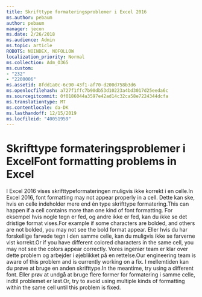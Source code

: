```yaml
---
title: Skrifttype formateringsproblemer i Excel 2016
ms.author: pebaum
author: pebaum
manager: jecon
ms.date: 2/26/2018
ms.audience: Admin
ms.topic: article
ROBOTS: NOINDEX, NOFOLLOW
localization_priority: Normal
ms.collection: Adm_O365
ms.custom:
- "232"
- "2200006"
ms.assetid: 8fdd1a0c-6c90-43f1-af70-d200d758b3d6
ms.openlocfilehash: a727f1ffc7b90db53d10223a4bd3017d25eeda6c
ms.sourcegitcommit: 0f0186044a3597e42ad14c32ca58e7224344dcfa
ms.translationtype: MT
ms.contentlocale: da-DK
ms.lasthandoff: 12/15/2019
ms.locfileid: "40051959"
---
```

# <a name="font-formatting-problems-in-excel"></a><span data-ttu-id="93632-102">Skrifttype formateringsproblemer i Excel</span><span class="sxs-lookup"><span data-stu-id="93632-102">Font formatting problems in Excel</span></span>

<span data-ttu-id="93632-103">I Excel 2016 vises skrifttypeformateringen muligvis ikke korrekt i en celle.</span><span class="sxs-lookup"><span data-stu-id="93632-103">In Excel 2016, font formatting may not appear properly in a cell.</span></span> <span data-ttu-id="93632-104">Dette kan ske, hvis en celle indeholder mere end én type skrifttype formatering.</span><span class="sxs-lookup"><span data-stu-id="93632-104">This can happen if a cell contains more than one kind of font formatting.</span></span> <span data-ttu-id="93632-105">For eksempel hvis nogle tegn er fed, og andre ikke er fed, kan du ikke se det dristige format vises.</span><span class="sxs-lookup"><span data-stu-id="93632-105">For example if some characters are bolded, and others are not bolded, you may not see the bold format appear.</span></span> <span data-ttu-id="93632-106">Eller hvis du har forskellige farvede tegn i den samme celle, kan du muligvis ikke se farverne vist korrekt.</span><span class="sxs-lookup"><span data-stu-id="93632-106">Or if you have different colored characters in the same cell, you may not see the colors appear correctly.</span></span> <span data-ttu-id="93632-107">Vores ingeniør team er klar over dette problem og arbejder i øjeblikket på en rettelse.</span><span class="sxs-lookup"><span data-stu-id="93632-107">Our engineering team is aware of this problem and is currently working on a fix.</span></span> <span data-ttu-id="93632-108">I mellemtiden kan du prøve at bruge en anden skrifttype.</span><span class="sxs-lookup"><span data-stu-id="93632-108">In the meantime, try using a different font.</span></span> <span data-ttu-id="93632-109">Eller prøv at undgå at bruge flere former for formatering i samme celle, indtil problemet er løst.</span><span class="sxs-lookup"><span data-stu-id="93632-109">Or, try to avoid using multiple kinds of formatting within the same cell until this problem is fixed.</span></span>
  